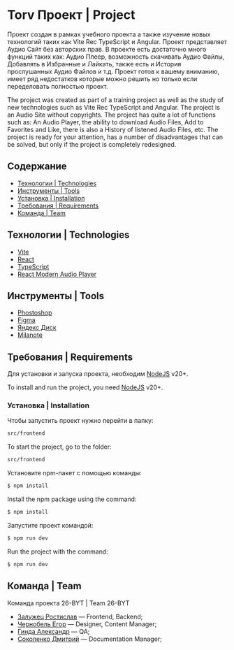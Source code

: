# Torv Проект | Project

Проект создан в рамках учебного проекта а также изучение новых технологий таких как Vite Rec TypeScript и Angular. Проект представляет Аудио Сайт без авторских прав. В проекте есть достаточно много функций таких как: Аудио Плеер, возможность скачивать Аудио Файлы, Добавлять в Избранные и Лайкать, также есть и История прослушанных Аудио Файлов и т.д. Проект готов к вашему вниманию, имеет ряд недостатков которые можно решить но только если переделовать полностью проект.

The project was created as part of a training project as well as the study of new technologies such as Vite Rec TypeScript and Angular. The project is an Audio Site without copyrights. The project has quite a lot of functions such as: An Audio Player, the ability to download Audio Files, Add to Favorites and Like, there is also a History of listened Audio Files, etc. The project is ready for your attention, has a number of disadvantages that can be solved, but only if the project is completely redesigned.

## Содержание

- [Технологии | Technologies](#технологии)
- [Инструменты | Tools](#Инструменты)
- [Установка | Installation](#установка)
- [Требования | Requirements](#требования)
- [Команда | Team](#команда)

## Технологии | Technologies

- [Vite](https://vitejs.dev/)
- [React](https://react.dev/)
- [TypeScript](https://www.typescriptlang.org/)
- [React Modern Audio Player](https://github.com/slash9494/react-modern-audio-player)

## Инструменты | Tools

- [Phostoshop](https://www.adobe.com/ru/products/photoshop.html)
- [Figma](https://www.figma.com/)
- [Яндекс Диск](https://360.yandex.ru/disk/)
- [Milanote](https://app.milanote.com/)

## Требования | Requirements

Для установки и запуска проекта, необходим [NodeJS](https://nodejs.org/) v20+.

To install and run the project, you need [NodeJS](https://nodejs.org/) v20+.

### Установка | Installation

Чтобы запустить проект нужно перейти в папку:

```sh
src/frontend
```

To start the project, go to the folder:

```sh
src/frontend
```

Установите npm-пакет с помощью команды:

```sh
$ npm install
```

Install the npm package using the command:

```sh
$ npm install
```

Запустите проект командой:

```sh
$ npm run dev
```

Run the project with the command:

```sh
$ npm run dev
```

## Команда | Team

Команда проекта 26-BYT | Team 26-BYT

- [Залужец Ростислав](https://github.com/ZRostislav) — Frontend, Backend;
- [Чернобель Егор]() — Designer, Content Manager;
- [Гинда Александр](https://github.com/AlexandrGhinda) — QA;
- [Соколенко Дмитрий](https://github.com/degasy-is-my-name) — Documentation Manager;
